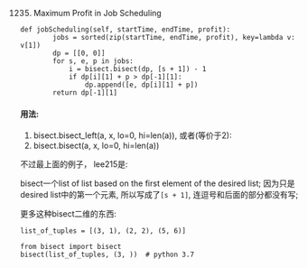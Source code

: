1235. Maximum Profit in Job Scheduling

```
def jobScheduling(self, startTime, endTime, profit):
        jobs = sorted(zip(startTime, endTime, profit), key=lambda v: v[1])
        dp = [[0, 0]]
        for s, e, p in jobs:
            i = bisect.bisect(dp, [s + 1]) - 1
            if dp[i][1] + p > dp[-1][1]:
                dp.append([e, dp[i][1] + p])
        return dp[-1][1]
```

#### 用法: 
1. bisect.bisect_left(a, x, lo=0, hi=len(a)), 或者(等价于2):
2. bisect.bisect(a, x, lo=0, hi=len(a)) 

不过最上面的例子， lee215是: 

bisect一个list of list based on the first element of the desired list; 因为只是desired list中的第一个元素, 所以写成了```[s + 1]```, 连逗号和后面的部分都没有写;

更多这种bisect二维的东西: 
```
list_of_tuples = [(3, 1), (2, 2), (5, 6)]

from bisect import bisect
bisect(list_of_tuples, (3, ))  # python 3.7
```

